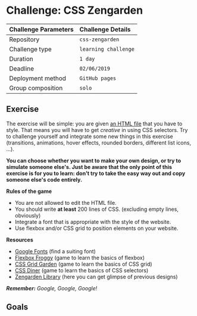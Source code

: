 # Challenge: CSS Zengarden

|Challenge Parameters  |Challenge Details              |
|:---------------------|:------------------------------|
|Repository            |`css-zengarden`                |
|Challenge type        |`learning challenge`           |
|Duration              |`1 day`                        |
|Deadline              |`02/06/2019`                   |
|Deployment method     |`GitHub pages`                 |
|Group composition     |`solo`                         |


## Exercise

The exercise will be simple: you are given [an HTML file](./assets/index.html) that you have to style. That means you will have to get *creative* in using CSS selectors. Try to challenge yourself and integrate some new things in this exercise (transitions, animations, hover effects, rounded borders, different list icons, ...).  

**You can choose whether you want to make your own design, or try to simulate someone else's. Just be aware that the only point of this exercise is for you to learn: don't try to take the easy way out and copy someone else's code entirely.**

**Rules of the game**
* You are not allowed to edit the HTML file.
* You should write **at least** 200 lines of CSS. (excluding empty lines, obviously)
* Integrate a font that is appropriate with the style of the website.
* Use flexbox and/or CSS grid to position elements on your website.


**Resources**
* [Google Fonts](https://fonts.google.com/) (find a suiting font)
* [Flexbox Froggy](https://flexboxfroggy.com/) (game to learn the basics of flexbox)
* [CSS Grid Garden](https://cssgridgarden.com/) (game to learn the basics of CSS grid)
* [CSS Diner](https://flukeout.github.io/) (game to learn the basics of CSS selectors)
* [Zengarden Library](http://www.mezzoblue.com/zengarden/alldesigns/) (here you can get glimpse of previous designs)


***Remember:** Google, Google, Google!* 


## Goals